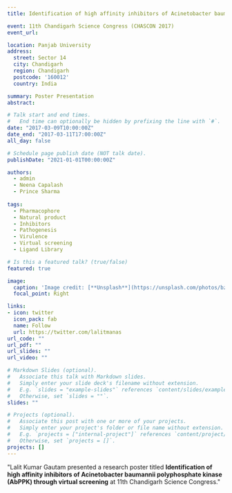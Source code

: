 ```yaml
---
title: Identification of high affinity inhibitors of Acinetobacter baumannii polyphosphate kinase (AbPPK) through virtual screening

event: 11th Chandigarh Science Congress (CHASCON 2017)
event_url:  

location: Panjab University
address:
  street: Sector 14
  city: Chandigarh
  region: Chandigarh
  postcode: '160012'
  country: India

summary: Poster Presentation
abstract: 

# Talk start and end times.
#   End time can optionally be hidden by prefixing the line with `#`.
date: "2017-03-09T10:00:00Z"
date_end: "2017-03-11T17:00:00Z"
all_day: false

# Schedule page publish date (NOT talk date).
publishDate: "2021-01-01T00:00:00Z"

authors:
  - admin
  - Neena Capalash
  - Prince Sharma
  
tags:
  - Pharmacophore
  - Natural product
  - Inhibitors
  - Pathogenesis
  - Virulence
  - Virtual screening
  - Ligand Library

# Is this a featured talk? (true/false)
featured: true

image:
  caption: 'Image credit: [**Unsplash**](https://unsplash.com/photos/bzdhc5b3Bxs)'
  focal_point: Right

links:
- icon: twitter
  icon_pack: fab
  name: Follow
  url: https://twitter.com/lalitmanas
url_code: ""
url_pdf: ""
url_slides: ""
url_video: ""

# Markdown Slides (optional).
#   Associate this talk with Markdown slides.
#   Simply enter your slide deck's filename without extension.
#   E.g. `slides = "example-slides"` references `content/slides/example-slides.md`.
#   Otherwise, set `slides = ""`.
slides: ""

# Projects (optional).
#   Associate this post with one or more of your projects.
#   Simply enter your project's folder or file name without extension.
#   E.g. `projects = ["internal-project"]` references `content/project/deep-learning/index.md`.
#   Otherwise, set `projects = []`.
projects: []
---
```


"Lalit Kumar Gautam presented a research poster titled **Identification of high affinity inhibitors of Acinetobacter baumannii polyphosphate kinase (AbPPK) through virtual screening** at 11th Chandigarh Science Congress."
